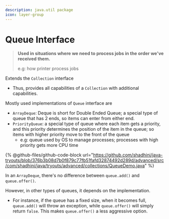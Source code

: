 ```yaml
---
description: java.util package
icon: layer-group
---
```


# Queue Interface

> **Used in situations where we need to process jobs in the order we've received them.**
>
> e.g: how printer process jobs



Extends the `Collection` interface

* Thus, provides all capabilities of a `Collection` with  additional capabilities.

Mostly used implementations of `Queue` interface are&#x20;

* `ArrayDeque`: Deque is short for  Double Ended Queue; a special type of queue that has 2 ends, so items can enter from either end.
* `PriorityQueue`: a special type of queue where each item gets a priority, and this priority determines the position of the item in the queue; so items with higher priority move to the front of the queue
  * e.g: queue used by OS to manage processes; processes with high priority gets more CPU time



{% @github-files/github-code-block url="https://github.com/shadhini/java-tryouts/blob/376b3b08d7b0f879c77fb51fafd32874492d289d/advanced/src/com/shadhini/java/tryouts/advanced/collections/QueueDemo.java" %}



In an `ArrayDeque`, there's no difference between `queue.add()` and `queue.offer()`.&#x20;

However, in other types of queues, it depends on the implementation.&#x20;

* For instance, if the queue has a fixed size, when it becomes full, `queue.add()` will throw an exception, while `queue.offer()` will simply return `false`. This makes `queue.offer()` a less aggressive option.

